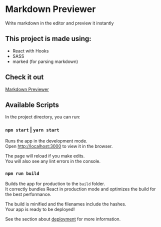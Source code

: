 # Markdown Previewer
Write markdown in the editor and preview it instantly

## This project is made using:
- React with Hooks
- SASS
- marked (for parsing markdown)

## Check it out
[Markdown Previewer](https://shehbazjafri.github.io/markdown-previewer/)

## Available Scripts

In the project directory, you can run:

### `npm start` | `yarn start`

Runs the app in the development mode.<br>
Open [http://localhost:3000](http://localhost:3000) to view it in the browser.

The page will reload if you make edits.<br>
You will also see any lint errors in the console.

### `npm run build`

Builds the app for production to the `build` folder.<br>
It correctly bundles React in production mode and optimizes the build for the best performance.

The build is minified and the filenames include the hashes.<br>
Your app is ready to be deployed!

See the section about [deployment](https://facebook.github.io/create-react-app/docs/deployment) for more information.
